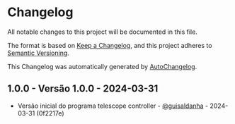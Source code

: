 # Changelog

All notable changes to this project will be documented in this file.

The format is based on [Keep a Changelog](https://keepachangelog.com/en/1.0.0/),
and this project adheres to [Semantic Versioning](https://semver.org/spec/v2.0.0.html).

This Changelog was automatically generated by [AutoChangelog](https://github.com/guisaldanha/autochangelog).

## 1.0.0 - Versão 1.0.0 - 2024-03-31

- Versão inicial do programa telescope controller - [@guisaldanha](https://github.com/guisaldanha)  - 2024-03-31 (0f2217e)
